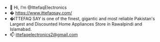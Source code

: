 - 👋 Hi, I’m @IttefaqElectronics
- � https://www.ittefaqsay.com/
- �ITTEFAQ SAY is one of the finest, gigantic and most reliable Pakistan's Largest and Discounted Home Appliances Store in Rawalpindi and Islamabad.
- 📫  ittefaqelectronics2@gmail.com

<!---
IttefaqElectronics/IttefaqElectronics is a ✨ special ✨ repository because its `README.md` (this file) appears on your GitHub profile.
You can click the Preview link to take a look at your changes.
--->
